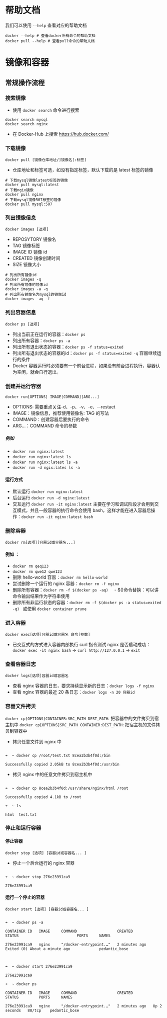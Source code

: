 # 帮助文档
我们可以使用 `--help` 查看对应的帮助文档
```shell
docker --help # 查看docker所有命令的帮助文档
docker pull --help # 查看pull命令的帮助文档
```
# 镜像和容器
## 常规操作流程
### 搜索镜像
- 使用 `docker search` 命令进行搜索
```shell
docker search mysql
docker search nginx
```
- 在 Docker-Hub 上搜索
https://hub.docker.com/
### 下载镜像
`docker pull [镜像仓库地址/]镜像名[:标签]`
- 仓库地址和标签可选，如没有指定标签，默认下载的是 latest 标签的镜像
```shell
# 下载mysql镜像latest标签的镜像
docker pull mysql:latest
# 下载ngix镜像
docker pull nginx
# 下载mysql镜像507标签的镜像
docker pull mysql:507
```
### 列出镜像信息
`docker images [选项]`
- REPOSYTORY 镜像名
- TAG 镜像标签
- IMAGE ID 镜像 id
- CREATED 镜像创建时间
- SIZE 镜像大小
```shell
# 列出所有镜像id
docker images -q
# 列出所有镜像的镜像id
docker images -a -q
# 列出所有镜像名为mysql的镜像id
docker images -aq -f 
```
### 列出容器信息
`docker ps [选项]`
- 列出当前正在运行的容器：`docker ps`
- 列出所有容器：`docker ps -a`
- 列出所有退出状态的容器：`docker ps -f status=exited`
- 列出所有退出状态的容器的id：`docker ps -f status=exited -q`
容器继续运行的条件
- Docker 容器运行时必须要有一个前台进程，如果没有前台进程执行，容器认为空闲，就会自行退出。

### 创建并运行容器

`docker run[OPTIONS] IMAGE[COMMAND][ARG...]`

- OPTIONS: 需要重点关注-d、-p、-v、-e、--restaet
- IMAGE：镜像信息，推荐使用镜像名: TAG 的写法
- COMMAND：创建容器后要执行的命令
- ARG...：COMMAND 命令的参数
##### 例如
- `docker run nginx:latest`
- `docker run nginx:latest ls`
- `docker run nginx:latest ls -a`
- `docker run -d ngix:lates ls -a`
#### 运行方式
- 默认运行
`docker run nginx:latest`
- 后台运行
`docker run -d nginx:latest`
- 交互运行
`docker run -it nginx:latest`
主要在学习和调试阶段才会用到交互模式，并且一般容器的执行命令会使用 bash，这样才能在进入容器后操作：`docker run -it nginx:latest bash`

### 删除容器
`docker rm[选项][容器id或容器名...]`
#### 例如 ：
- `docker rm qeq123`
- `docker rm qwe12 qwe123`
- 删除 hello-world 容器：`docker rm hello-world `
- 尝试删除一个运行的 nginx 容器：`docker rm -f nginx`
- 删除所有容器：`docker rm -f $(docker ps -aq)`
    - $()命令替换：可以讲命令输出结果作为字符串使用
- 删除所有非运行状态的容器：`docker rm -f $(docker ps -a status=exited -q) ` 或使用 `docker container prune`
### 进入容器
`docker exec[选项]容器id或容器名 命令[参数]`
- 已交互式的方式进入容器内部执行 curl 指令测试 nginx 是否启动成功：`docker exec -it nginx bash` -> `curl http://127.0.0.1` -> `exit`
### 查看容器日志
`docker logs[选项]容器id或容器名 `
- 查看 nginx 容器的日志，要求持续显示新的日志：`docker logs -f nginx`
- 查看 nginx 容器的最近 20 条日志：`docker logs -n 20 容器id`
### 容器文件拷贝
`docker cp[OPTIONS]CONTAINER:SRC_PATH DEST_PATH`: 把容器中的文件拷贝到宿主机中
`docker cp[OPTIONS]SRC_PATH CONTAINER:DEST_PATH`: 把宿主机的文件拷贝到容器中
- 拷贝任意文件到 nginx 中
```shell

➜  ~ docker cp /root/test.txt 8cea2b3b4f0d:/bin            

Successfully copied 2.05kB to 8cea2b3b4f0d:/usr/bin

```
- 拷贝 nginx 中的任意文件拷贝到宿主机中
```shell

➜  ~ docker cp 8cea2b3b4f0d:/usr/share/nginx/html /root    

Successfully copied 4.1kB to /root                        

➜  ~ ls                                                    

html  test.txt

```
### 停止和运行容器
#### 停止容器
`docker stop [选项] [容器id或容器名... ]`
- 停止一个后台运行的 nginx 容器
```shell

➜  ~ docker stop 276e23991ca9          

276e23991ca9

```
#### 运行一个停止的容器
`docker start [选项] [容器id或容器名... ]`
```shell

➜  ~ docker ps -a                                          

CONTAINER ID   IMAGE     COMMAND                  CREATED         STATUS                          PORTS     NAMES    

276e23991ca9   nginx     "/docker-entrypoint.…"   2 minutes ago   Exited (0) About a minute ago             pedantic_bose

  

➜  ~ docker start 276e23991ca9                            

276e23991ca9                                              

➜  ~ docker ps                                            

CONTAINER ID   IMAGE     COMMAND                  CREATED         STATUS         PORTS     NAMES                      

276e23991ca9   nginx     "/docker-entrypoint.…"   2 minutes ago   Up 2 seconds   80/tcp    pedantic_bose

```